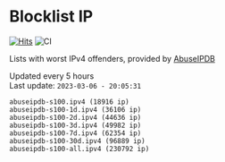 # Blocklist IP

[![Hits](https://hits.seeyoufarm.com/api/count/incr/badge.svg?url=https%3A%2F%2Fgithub.com%2Fborestad%2Fblocklist-ip%2F&count_bg=%2379C83D&title_bg=%23555555&icon=&icon_color=%23E7E7E7&title=hits&edge_flat=false)](https://hits.seeyoufarm.com)  ![CI](https://img.shields.io/github/workflow/status/borestad/blocklist-ip/CI?style=flat-square)

Lists with worst IPv4 offenders, provided by [AbuseIPDB](https://www.abuseipdb.com/)

<!-- FOOTER-PLACEHOLDER -->
Updated every 5 hours<br>
Last update: `2023-03-06 - 20:05:31`
```
abuseipdb-s100.ipv4 (18916 ip)
abuseipdb-s100-1d.ipv4 (36106 ip)
abuseipdb-s100-2d.ipv4 (44636 ip)
abuseipdb-s100-3d.ipv4 (49982 ip)
abuseipdb-s100-7d.ipv4 (62354 ip)
abuseipdb-s100-30d.ipv4 (96889 ip)
abuseipdb-s100-all.ipv4 (230792 ip)
```

